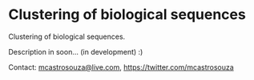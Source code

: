 # Clustering of biological sequences
Clustering of biological sequences.

Description in soon... (in development) :)

Contact: mcastrosouza@live.com, https://twitter.com/mcastrosouza
